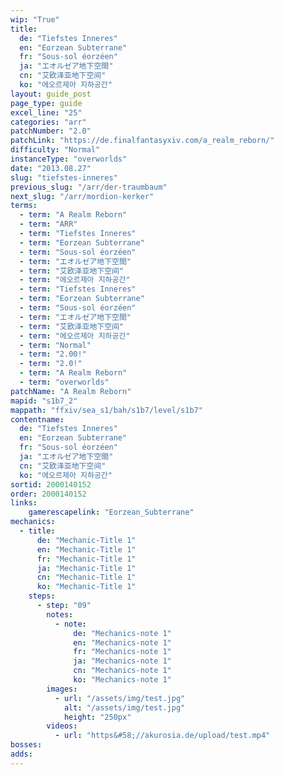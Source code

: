 ```yaml
---
wip: "True"
title:
  de: "Tiefstes Inneres"
  en: "Eorzean Subterrane"
  fr: "Sous-sol éorzéen"
  ja: "エオルゼア地下空間"
  cn: "艾欧泽亚地下空间"
  ko: "에오르제아 지하공간"
layout: guide_post
page_type: guide
excel_line: "25"
categories: "arr"
patchNumber: "2.0"
patchLink: "https://de.finalfantasyxiv.com/a_realm_reborn/"
difficulty: "Normal"
instanceType: "overworlds"
date: "2013.08.27"
slug: "tiefstes-inneres"
previous_slug: "/arr/der-traumbaum"
next_slug: "/arr/mordion-kerker"
terms:
  - term: "A Realm Reborn"
  - term: "ARR"
  - term: "Tiefstes Inneres"
  - term: "Eorzean Subterrane"
  - term: "Sous-sol éorzéen"
  - term: "エオルゼア地下空間"
  - term: "艾欧泽亚地下空间"
  - term: "에오르제아 지하공간"
  - term: "Tiefstes Inneres"
  - term: "Eorzean Subterrane"
  - term: "Sous-sol éorzéen"
  - term: "エオルゼア地下空間"
  - term: "艾欧泽亚地下空间"
  - term: "에오르제아 지하공간"
  - term: "Normal"
  - term: "2.00!"
  - term: "2.0!"
  - term: "A Realm Reborn"
  - term: "overworlds"
patchName: "A Realm Reborn"
mapid: "s1b7_2"
mappath: "ffxiv/sea_s1/bah/s1b7/level/s1b7"
contentname:
  de: "Tiefstes Inneres"
  en: "Eorzean Subterrane"
  fr: "Sous-sol éorzéen"
  ja: "エオルゼア地下空間"
  cn: "艾欧泽亚地下空间"
  ko: "에오르제아 지하공간"
sortid: 2000140152
order: 2000140152
links:
    gamerescapelink: "Eorzean_Subterrane"
mechanics:
  - title:
      de: "Mechanic-Title 1"
      en: "Mechanic-Title 1"
      fr: "Mechanic-Title 1"
      ja: "Mechanic-Title 1"
      cn: "Mechanic-Title 1"
      ko: "Mechanic-Title 1"
    steps:
      - step: "09"
        notes:
          - note:
              de: "Mechanics-note 1"
              en: "Mechanics-note 1"
              fr: "Mechanics-note 1"
              ja: "Mechanics-note 1"
              cn: "Mechanics-note 1"
              ko: "Mechanics-note 1"
        images:
          - url: "/assets/img/test.jpg"
            alt: "/assets/img/test.jpg"
            height: "250px"
        videos:
          - url: "https&#58;//akurosia.de/upload/test.mp4"
bosses:
adds:
---
```

